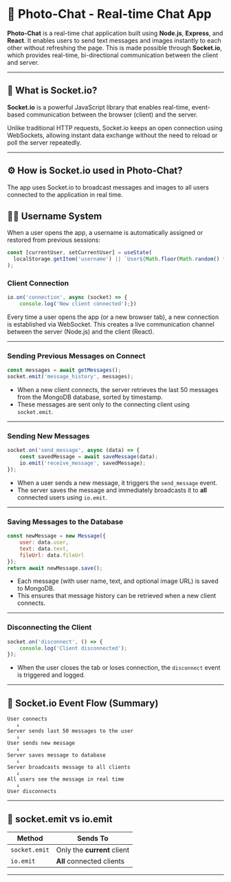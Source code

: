 # 📸 Photo-Chat - Real-time Chat App

**Photo-Chat** is a real-time chat application built using **Node.js**, **Express**, and **React**. It enables users to send text messages and images instantly to each other without refreshing the page. This is made possible through **Socket.io**, which provides real-time, bi-directional communication between the client and server.

---

## 🔌 What is Socket.io?

**Socket.io** is a powerful JavaScript library that enables real-time, event-based communication between the browser (client) and the server.

Unlike traditional HTTP requests, Socket.io keeps an open connection using WebSockets, allowing instant data exchange without the need to reload or poll the server repeatedly.

---

## ⚙️ How is Socket.io used in Photo-Chat?

The app uses Socket.io to broadcast messages and images to all users connected to the application in real time.

## 🧑‍💻 Username System

When a user opens the app, a username is automatically assigned or restored from previous sessions:

```js
const [currentUser, setCurrentUser] = useState(
  localStorage.getItem('username') || `User${Math.floor(Math.random() * 1000)}`
);
```

### Client Connection

```js
io.on('connection', async (socket) => {
    console.log('New client connected');})
```

Every time a user opens the app (or a new browser tab), a new connection is established via WebSocket. This creates a live communication channel between the server (Node.js) and the client (React).

---

### Sending Previous Messages on Connect

```js
const messages = await getMessages();
socket.emit('message_history', messages);
```

* When a new client connects, the server retrieves the last 50 messages from the MongoDB database, sorted by timestamp.
* These messages are sent only to the connecting client using `socket.emit`.

---

### Sending New Messages

```js
socket.on('send_message', async (data) => {
    const savedMessage = await saveMessage(data);
    io.emit('receive_message', savedMessage);
});
```

* When a user sends a new message, it triggers the `send_message` event.
* The server saves the message and immediately broadcasts it to **all** connected users using `io.emit`.

---

### Saving Messages to the Database

```js
const newMessage = new Message({
    user: data.user,
    text: data.text,
    fileUrl: data.fileUrl
});
return await newMessage.save();
```

* Each message (with user name, text, and optional image URL) is saved to MongoDB.
* This ensures that message history can be retrieved when a new client connects.

---

### Disconnecting the Client

```js
socket.on('disconnect', () => {
    console.log('Client disconnected');
});
```

* When the user closes the tab or loses connection, the `disconnect` event is triggered and logged.

---

## 🔄 Socket.io Event Flow (Summary)

```
User connects
   ↓
Server sends last 50 messages to the user
   ↓
User sends new message
   ↓
Server saves message to database
   ↓
Server broadcasts message to all clients
   ↓
All users see the message in real time
   ↓
User disconnects
```

---

## 🔁 socket.emit vs io.emit

| Method        | Sends To                    |
| ------------- | --------------------------- |
| `socket.emit` | Only the **current** client |
| `io.emit`     | **All** connected clients   |

---
